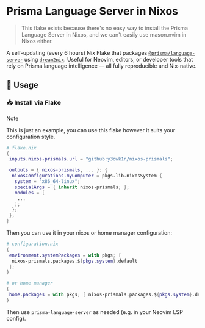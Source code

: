 # Prisma Language Server in Nixos

> This flake exists because there's no easy way to install the Prisma Language Server in Nixos, and we can't easily use mason.nvim in Nixos either.

A self-updating (every 6 hours) Nix Flake that packages [`@prisma/language-server`](https://www.npmjs.com/package/@prisma/language-server) using [`dream2nix`](https://github.com/nix-community/dream2nix).
Useful for Neovim, editors, or developer tools that rely on Prisma language intelligence — all fully reproducible and Nix-native.

## 🚀 Usage

### 📥 Install via Flake

> [!note]
> This is just an example, you can use this flake however it suits your configuration style.

```nix
# flake.nix
{
 inputs.nixos-prismals.url = "github:y3owk1n/nixos-prismals";

 outputs = { nixos-prismals, ... }: {
  nixosConfigurations.myComputer = pkgs.lib.nixosSystem {
   system = "x86_64-linux";
   specialArgs = { inherit nixos-prismals; };
   modules = [
    ...
   ];
  };
 };
}
```

Then you can use it in your nixos or home manager configuration:

```nix
# configuration.nix
{
 environment.systemPackages = with pkgs; [
  nixos-prismals.packages.${pkgs.system}.default
 ];
}

# or home manager
{
 home.packages = with pkgs; [ nixos-prismals.packages.${pkgs.system}.default ];
}
```

Then use `prisma-language-server` as needed (e.g. in your Neovim LSP config).
